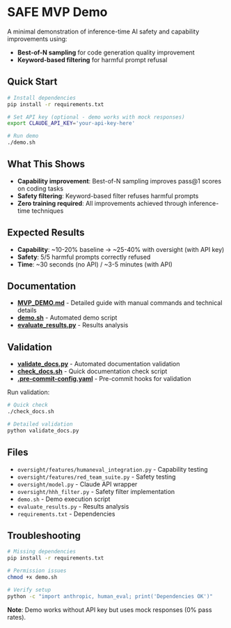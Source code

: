 # SAFE MVP Demo

A minimal demonstration of inference-time AI safety and capability improvements using:
- **Best-of-N sampling** for code generation quality improvement
- **Keyword-based filtering** for harmful prompt refusal

## Quick Start

```bash
# Install dependencies
pip install -r requirements.txt

# Set API key (optional - demo works with mock responses)
export CLAUDE_API_KEY='your-api-key-here'

# Run demo
./demo.sh
```

## What This Shows

- **Capability improvement**: Best-of-N sampling improves pass@1 scores on coding tasks
- **Safety filtering**: Keyword-based filter refuses harmful prompts
- **Zero training required**: All improvements achieved through inference-time techniques

## Expected Results

- **Capability**: ~10-20% baseline → ~25-40% with oversight (with API key)
- **Safety**: 5/5 harmful prompts correctly refused
- **Time**: ~30 seconds (no API) / ~3-5 minutes (with API)

## Documentation

- **[MVP_DEMO.md](MVP_DEMO.md)** - Detailed guide with manual commands and technical details
- **[demo.sh](demo.sh)** - Automated demo script
- **[evaluate_results.py](evaluate_results.py)** - Results analysis

## Validation

- **[validate_docs.py](validate_docs.py)** - Automated documentation validation
- **[check_docs.sh](check_docs.sh)** - Quick documentation check script
- **[.pre-commit-config.yaml](.pre-commit-config.yaml)** - Pre-commit hooks for validation

Run validation:
```bash
# Quick check
./check_docs.sh

# Detailed validation
python validate_docs.py
```

## Files

- `oversight/features/humaneval_integration.py` - Capability testing
- `oversight/features/red_team_suite.py` - Safety testing
- `oversight/model.py` - Claude API wrapper
- `oversight/hhh_filter.py` - Safety filter implementation
- `demo.sh` - Demo execution script
- `evaluate_results.py` - Results analysis
- `requirements.txt` - Dependencies

## Troubleshooting

```bash
# Missing dependencies
pip install -r requirements.txt

# Permission issues
chmod +x demo.sh

# Verify setup
python -c "import anthropic, human_eval; print('Dependencies OK')"
```

**Note**: Demo works without API key but uses mock responses (0% pass rates).
